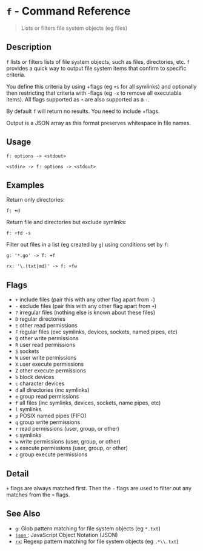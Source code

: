 # `f` - Command Reference

> Lists or filters file system objects (eg files)

## Description

`f` lists or filters lists of file system objects, such as files, directories,
etc. `f` provides a quick way to output file system items that confirm to
specific criteria.

You define this criteria by using +flags (eg `+s` for all symlinks) and
optionally then restricting that criteria with -flags (eg `-x` to remove all
executable items). All flags supported as `+` are also supported as a `-`.

By default `f` will return no results. You need to include +flags.

Output is a JSON array as this format preserves whitespace in file names.

## Usage

    f: options -> <stdout>
    
    <stdin> -> f: options -> <stdout>

## Examples

Return only directories:

    f: +d
    
Return file and directories but exclude symlinks:

    f: +fd -s
    
Filter out files in a list (eg created by `g`) using conditions set by `f`:

    g: '*.go' -> f: +f
    
    rx: '\.(txt|md)' -> f: +fw

## Flags

* `+`
    include files (pair this with any other flag apart from `-`)
* `-`
    exclude files (pair this with any other flag apart from `+`)
* `?`
    irregular files (nothing else is known about these files)
* `D`
    regular directories
* `E`
    other read permissions
* `F`
    regular files (exc symlinks, devices, sockets, named pipes, etc)
* `Q`
    other write permissions
* `R`
    user read permissions
* `S`
    sockets
* `W`
    user write permissions
* `X`
    user execute permissions
* `Z`
    other execute permissions
* `b`
    block devices
* `c`
    character devices
* `d`
    all directories (inc symlinks)
* `e`
    group read permissions
* `f`
    all files (inc symlinks, devices, sockets, name pipes, etc)
* `l`
    symlinks
* `p`
    POSIX named pipes (FIFO)
* `q`
    group write permissions
* `r`
    read permissions (user, group, or other)
* `s`
    symlinks
* `w`
    write permissions (user, group, or other)
* `x`
    execute permissions (user, group, or other)
* `z`
    group execute permissions

## Detail

`+` flags are always matched first. Then the `-` flags are used to filter out
any matches from the `+` flags.

## See Also

* [`g`](../commands/g.md):
  Glob pattern matching for file system objects (eg `*.txt`)
* [`json` ](../types/json.md):
  JavaScript Object Notation (JSON)
* [`rx`](../commands/rx.md):
  Regexp pattern matching for file system objects (eg `.*\\.txt`)